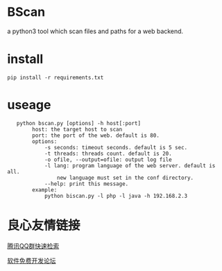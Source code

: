 # BScan
a python3 tool which scan files and paths for a web backend.

# install
```
pip install -r requirements.txt

```

# useage
```
   python bscan.py [options] -h host[:port]
        host: the target host to scan
        port: the port of the web. default is 80.
        options:
            -s seconds: timeout seconds. default is 5 sec.
            -t threads: threads count. default is 20.
            -o ofile, --output=ofile: output log file
            -l lang: program language of the web server. default is all. 
                new language must set in the conf directory.
            --help: print this message.
        example:
            python biscan.py -l php -l java -h 192.168.2.3

```

 # 良心友情链接

[腾讯QQ群快速检索](http://u.720life.cn/s/8cf73f7c)

[软件免费开发论坛](http://u.720life.cn/s/bbb01dc0)